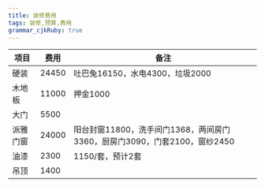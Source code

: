 ```yaml
---
title: 装修费用
tags: 装修,预算,费用
grammar_cjkRuby: true
---
```


| 项目|费用|备注|
|------|-----|-----|
|硬装|24450|吐巴兔16150，水电4300，垃圾2000|
|木地板|11000|押金1000
|大门|5500|
|派雅门窗|24000|阳台封窗11800，洗手间门1368，两间房门3360，厨房门3090，门套2100，窗纱2450
|油漆|2300|1150/套，预计2套
|吊顶|1400|